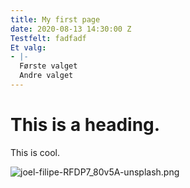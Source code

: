 ```yaml
---
title: My first page
date: 2020-08-13 14:30:00 Z
Testfelt: fadfadf
Et valg:
- |-
  Første valget
  Andre valget
---
```


# This is a heading.

This is cool.

![joel-filipe-RFDP7_80v5A-unsplash.png](/uploads/joel-filipe-RFDP7_80v5A-unsplash.png)